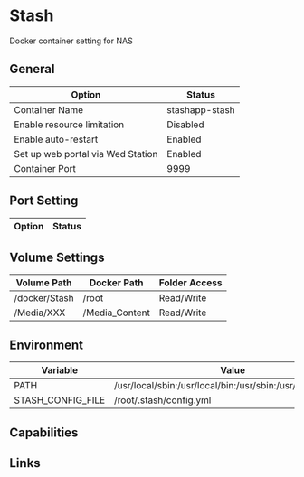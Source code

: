 # Stash 
Docker container setting for NAS

## General
| Option | Status |
| --- | --- |
| Container Name | stashapp-stash |
| Enable resource limitation | Disabled |
| Enable auto-restart | Enabled |
| Set up web portal via Wed Station | Enabled |
| Container Port | 9999 |

## Port Setting
| Option | Status |
| --- | --- |


## Volume Settings
| Volume Path   | Docker Path    | Folder Access |
| ---           | ---            | ---           |
| /docker/Stash | /root          | Read/Write    |
| /Media/XXX    | /Media_Content | Read/Write    |

## Environment
| Variable | Value |
| --- | --- |
| PATH | /usr/local/sbin:/usr/local/bin:/usr/sbin:/usr/bin:/sbin:/bin |
| STASH_CONFIG_FILE | /root/.stash/config.yml |

## Capabilities


## Links
